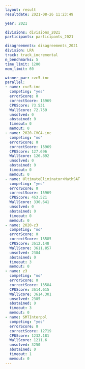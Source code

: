 ```yaml
---
layout: result
resultdate: 2021-08-26 11:23:49

year: 2021

divisions: divisions_2021
participants: participants_2021

disagreements: disagreements_2021
division: LRA
track: track_incremental
n_benchmarks: 5
time_limit: 1200
mem_limit: 60

winner_par: cvc5-inc
parallel:
- name: cvc5-inc
  competing: "yes"
  errorScore: 0
  correctScore: 15969
  CPUScore: 73.531
  WallScore: 72.759
  unsolved: 0
  abstained: 0
  timeout: 0
  memout: 0
- name: 2020-CVC4-inc
  competing: "no"
  errorScore: 0
  correctScore: 15969
  CPUScore: 127.696
  WallScore: 126.892
  unsolved: 0
  abstained: 0
  timeout: 0
  memout: 0
- name: UltimateEliminator+MathSAT
  competing: "yes"
  errorScore: 0
  correctScore: 15969
  CPUScore: 463.521
  WallScore: 330.641
  unsolved: 0
  abstained: 0
  timeout: 0
  memout: 0
- name: 2020-z3
  competing: "no"
  errorScore: 0
  correctScore: 13585
  CPUScore: 3612.148
  WallScore: 3611.857
  unsolved: 2384
  abstained: 0
  timeout: 3
  memout: 0
- name: z3
  competing: "no"
  errorScore: 0
  correctScore: 13584
  CPUScore: 3614.615
  WallScore: 3614.301
  unsolved: 2385
  abstained: 0
  timeout: 3
  memout: 0
- name: SMTInterpol
  competing: "yes"
  errorScore: 0
  correctScore: 12719
  CPUScore: 1232.181
  WallScore: 1211.6
  unsolved: 3250
  abstained: 0
  timeout: 1
  memout: 0
---
```


